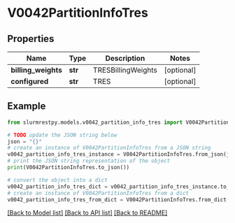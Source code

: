 # V0042PartitionInfoTres


## Properties

Name | Type | Description | Notes
------------ | ------------- | ------------- | -------------
**billing_weights** | **str** | TRESBillingWeights | [optional]
**configured** | **str** | TRES | [optional]

## Example

```python
from slurmrestpy.models.v0042_partition_info_tres import V0042PartitionInfoTres

# TODO update the JSON string below
json = "{}"
# create an instance of V0042PartitionInfoTres from a JSON string
v0042_partition_info_tres_instance = V0042PartitionInfoTres.from_json(json)
# print the JSON string representation of the object
print(V0042PartitionInfoTres.to_json())

# convert the object into a dict
v0042_partition_info_tres_dict = v0042_partition_info_tres_instance.to_dict()
# create an instance of V0042PartitionInfoTres from a dict
v0042_partition_info_tres_from_dict = V0042PartitionInfoTres.from_dict(v0042_partition_info_tres_dict)
```
[[Back to Model list]](../README.md#documentation-for-models) [[Back to API list]](../README.md#documentation-for-api-endpoints) [[Back to README]](../README.md)


